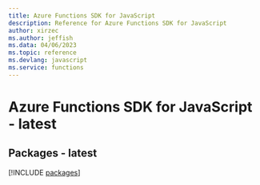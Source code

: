 ```yaml
---
title: Azure Functions SDK for JavaScript
description: Reference for Azure Functions SDK for JavaScript
author: xirzec
ms.author: jeffish
ms.data: 04/06/2023
ms.topic: reference
ms.devlang: javascript
ms.service: functions
---
```

# Azure Functions SDK for JavaScript - latest
## Packages - latest
[!INCLUDE [packages](functions-index.md)]